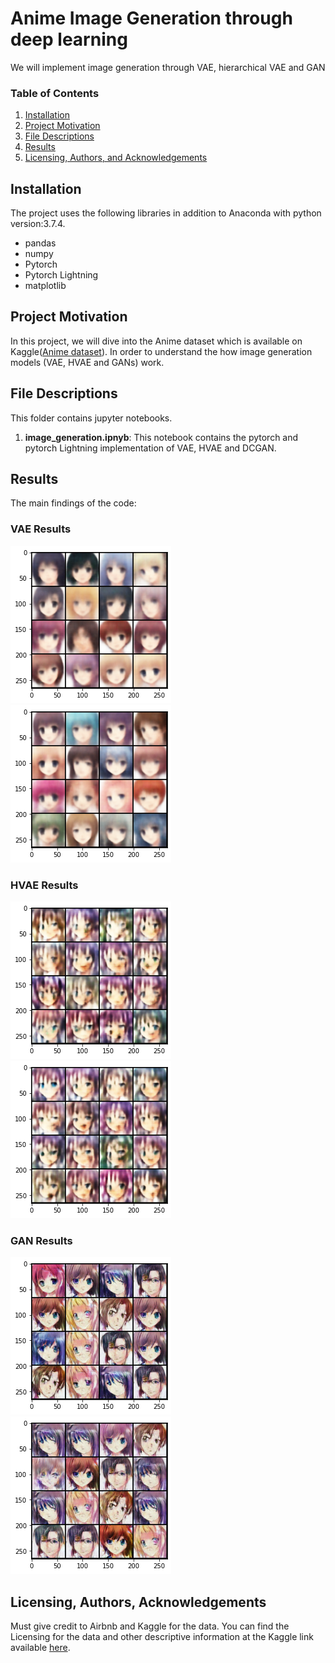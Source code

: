 # Anime Image Generation through deep learning
We will implement image generation through VAE, hierarchical VAE and GAN

### Table of Contents

1. [Installation](#installation)
2. [Project Motivation](#motivation)
3. [File Descriptions](#files)
4. [Results](#results)
5. [Licensing, Authors, and Acknowledgements](#licensing)

## Installation <a name="installation"></a>
The project uses the following libraries in addition to Anaconda with python version:3.7.4.
- pandas
- numpy
- Pytorch
- Pytorch Lightning
- matplotlib

## Project Motivation <a name="motivation"></a>
In this project, we will dive into the Anime dataset which is available on Kaggle([Anime dataset](https://www.kaggle.com/splcher/animefacedataset)). In order to understand the how image generation models (VAE, HVAE and GANs) work.

## File Descriptions <a name="files"></a>
This folder contains jupyter notebooks.
1. **image_generation.ipnyb**: This notebook contains the pytorch and pytorch Lightning implementation of VAE, HVAE and DCGAN.

## Results <a name="results"></a>
The main findings of the code:
### VAE Results
![sample-1](vae_anime1.png) ![sample-2](vae_anime2.png)

### HVAE Results
![sample-1](hvae_anime1.png) ![sample-2](hvae_anime2.png)

### GAN Results
![sample-1](gan_anime1.png) ![sample-2](gan_anime2.png)

## Licensing, Authors, Acknowledgements <a name="licensing"></a>
Must give credit to Airbnb and Kaggle for the data. You can find the Licensing for the data and other descriptive information at the Kaggle link available [here](https://www.kaggle.com/airbnb/boston).
